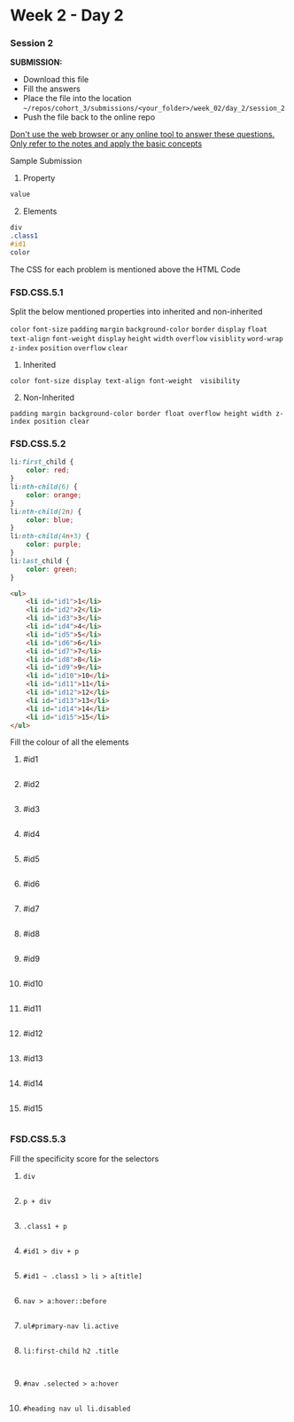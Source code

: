 # Week 2 - Day 2

### Session 2

**SUBMISSION:**

- Download this file
- Fill the answers
- Place the file into the location `~/repos/cohort_3/submissions/<your_folder>/week_02/day_2/session_2` 
- Push the file  back to the online repo

<u>Don't use the web browser or any online tool to answer these questions. Only refer to the notes and apply the basic concepts</u>

Sample Submission

1. Property
```css
value
```
2. Elements
```css
div
.class1
#id1
color
```

The CSS for each problem is mentioned above the HTML Code 



### FSD.CSS.5.1

Split the below mentioned properties into inherited and non-inherited

`color` `font-size` `padding` `margin` `background-color` `border` `display` `float` `text-align` `font-weight` `display` `height` `width` `overflow`  `visiblity` `word-wrap` `z-index` `position` `overflow` `clear`

1. Inherited
```
color font-size display text-align font-weight  visibility 
```
2. Non-Inherited
```
padding margin background-color border float overflow height width z-index position clear
```



### FSD.CSS.5.2

```css
li:first_child {
    color: red;
}
li:nth-child(6) {
    color: orange;
}
li:nth-child(2n) {
    color: blue;
}
li:nth-child(4n+3) {
    color: purple;
}
li:last_child {
    color: green;
}
```

```html
<ul>
    <li id="id1">1</li>
    <li id="id2">2</li>
    <li id="id3">3</li>
    <li id="id4">4</li>
    <li id="id5">5</li>
    <li id="id6">6</li>
    <li id="id7">7</li>
    <li id="id8">8</li>
    <li id="id9">9</li>
    <li id="id10">10</li>
    <li id="id11">11</li>
    <li id="id12">12</li>
    <li id="id13">13</li>
    <li id="id14">14</li>
    <li id="id15">15</li>
</ul>
```

Fill the colour of all the elements

1. #id1
```

```
2. #id2
```

```
3. #id3
```

```
4. #id4
```

```
5. #id5
```

```
6. #id6
```

```
7. #id7
```

```
8. #id8
```

```
9. #id9
```

```
10. #id10
```

```
11. #id11
```

```
12. #id12
```

```
13. #id13
```

```
14. #id14
```

```
15. #id15
```

```



### FSD.CSS.5.3

Fill the specificity score for the selectors

1. `div`
```

```
2. `p + div`
```

```
3. `.class1 + p`
```

```
4. `#id1 > div + p`
```

```
5. `#id1 ~ .class1 > li > a[title]`
```

```
6. `nav > a:hover::before`
```

```
7. `ul#primary-nav li.active`
```

```
8. `li:first-child h2 .title`
```
   
```
9. `#nav .selected > a:hover`
```

```
10. `#heading nav ul li.disabled`
```

```